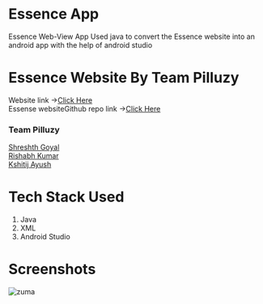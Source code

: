 # Essence App
Essence Web-View App
Used java to convert the Essence website into an android app with the help of android studio

# Essence Website By Team Pilluzy 
Website link ->[Click Here](https://essencefest.netlify.app/)
 <br>
Essense websiteGithub repo link ->[Click Here](https://github.com/shreshthgoyal/Essence-Frontend)
 <br>
### Team Pilluzy 
 [Shreshth Goyal](https://github.com/shreshthgoyal)
 <br>
 [Rishabh Kumar](https://github.com/rish78)
 <br>
 [Kshitij Ayush](https://github.com/kshitij-404)
 <br>
 
# Tech Stack Used

1. Java
2. XML
3. Android Studio

# Screenshots

![zuma](https://user-images.githubusercontent.com/93031862/144483978-244f1101-0e79-4f85-bee5-58942eee78e2.jpeg)


